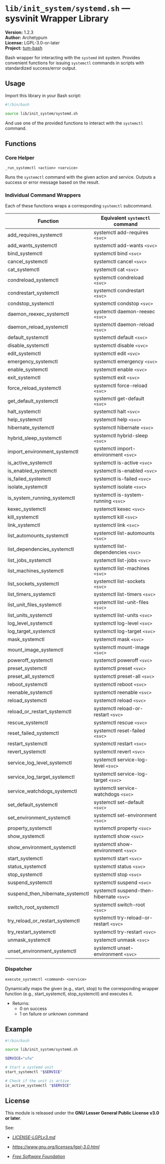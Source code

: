 # `lib/init_system/systemd.sh` — sysvinit Wrapper Library

**Version:** 1.2.3  
**Author:** Archetypum  
**License:** LGPL-3.0-or-later  
**Project:** [tum-bash](https://github.com/Archetypum/tum-bash.git)

Bash wrapper for interacting with the `systemd` init system. Provides convenient functions for issuing `systemctl` commands in scripts with standardized success/error output.

## Usage

Import this library in your Bash script:

```bash
#!/bin/bash

source lib/init_system/systemd.sh
```

And use one of the provided functions to interact with the `systemctl` command.

## Functions

### Core Helper

`_run_systemctl <action> <service>`

Runs the `systemctl` command with the given action and service. Outputs a success or error message based on the result.

### Individual Command Wrappers

Each of these functions wraps a corresponding `systemctl` subcommand.

| **Function**                      | **Equivalent `systemctl` command**       |
|-----------------------------------|------------------------------------------|
| add_requires_systemctl            | systemctl add-requires `<svc>`           |
| add_wants_systemctl               | systemctl add-wants `<svc>`              |
| bind_systemctl                    | systemctl bind `<svc>`                   |
| cancel_systemctl                  | systemctl cancel `<svc>`                 |
| cat_systemctl                     | systemctl cat `<svc>`                    |
| condreload_systemctl              | systemctl condreload `<svc>`             |
| condrestart_systemctl             | systemctl condrestart `<svc>`            |
| condstop_systemctl                | systemctl condstop `<svc>`               |
| daemon_reexec_systemctl           | systemctl daemon-reexec `<svc>`          |
| daemon_reload_systemctl           | systemctl daemon-reload `<svc>`          |
| default_systemctl                 | systemctl default `<svc>`                |
| disable_systemctl                 | systemctl disable `<svc>`                |
| edit_systemctl                    | systemctl edit `<svc>`                   |
| emergency_systemctl               | systemctl emergency `<svc>`              |
| enable_systemctl                  | systemctl enable `<svc>`                 |
| exit_systemctl                    | systemctl exit `<svc>`                   |
| force_reload_systemctl            | systemctl force-reload `<svc>`           |
| get_default_systemctl             | systemctl get-default `<svc>`            |
| halt_systemctl                    | systemctl halt `<svc>`                   |
| help_systemctl                    | systemctl help `<svc>`                   |
| hibernate_systemctl               | systemctl hibernate `<svc>`              |
| hybrid_sleep_systemctl            | systemctl hybrid-sleep `<svc>`           |
| import_environment_systemctl      | systemctl import-environment `<svc>`     |
| is_active_systemctl               | systemctl is-active `<svc>`              |
| is_enabled_systemctl              | systemctl is-enabled `<svc>`             |
| is_failed_systemctl               | systemctl is-failed `<svc>`              |
| isolate_systemctl                 | systemctl isolate `<svc>`                |
| is_system_running_systemctl       | systemctl is-system-running `<svc>`      |
| kexec_systemctl                   | systemctl kexec `<svc>`                  |
| kill_systemctl                    | systemctl kill `<svc>`                   |
| link_systemctl                    | systemctl link `<svc>`                   |
| list_automounts_systemctl         | systemctl list-automounts `<svc>`        |
| list_dependencies_systemctl       | systemctl list-dependencies `<svc>`      |
| list_jobs_systemctl               | systemctl list-jobs `<svc>`              |
| list_machines_systemctl           | systemctl list-machines `<svc>`          |
| list_sockets_systemctl            | systemctl list-sockets `<svc>`           |
| list_timers_systemctl             | systemctl list-timers `<svc>`            |
| list_unit_files_systemctl         | systemctl list-unit-files `<svc>`        |
| list_units_systemctl              | systemctl list-units `<svc>`             |
| log_level_systemctl               | systemctl log-level `<svc>`              |
| log_target_systemctl              | systemctl log-target `<svc>`             |
| mask_systemctl                    | systemctl mask `<svc>`                   |
| mount_image_systemctl             | systemctl mount-image `<svc>`            |
| poweroff_systemctl                | systemctl poweroff `<svc>`               |
| preset_systemctl                  | systemctl preset `<svc>`                 |
| preset_all_systemctl              | systemctl preset-all `<svc>`             |
| reboot_systemctl                  | systemctl reboot `<svc>`                 |
| reenable_systemctl                | systemctl reenable `<svc>`               |
| reload_systemctl                  | systemctl reload `<svc>`                 |
| reload_or_restart_systemctl       | systemctl reload-or-restart `<svc>`      |
| rescue_systemctl                  | systemctl rescue `<svc>`                 |
| reset_failed_systemctl            | systemctl reset-failed `<svc>`           |
| restart_systemctl                 | systemctl restart `<svc>`                |
| revert_systemctl                  | systemctl revert `<svc>`                 |
| service_log_level_systemctl       | systemctl service-log-level `<svc>`      |
| service_log_target_systemctl      | systemctl service-log-target `<svc>`     |
| service_watchdogs_systemctl       | systemctl service-watchdogs `<svc>`      |
| set_default_systemctl             | systemctl set-default `<svc>`            |
| set_environment_systemctl         | systemctl set-environment `<svc>`        |
| property_systemctl                | systemctl property `<svc>`               |
| show_systemctl                    | systemctl show `<svc>`                   |
| show_environment_systemctl        | systemctl show-environment `<svc>`       |
| start_systemctl                   | systemctl start `<svc>`                  |
| status_systemctl                  | systemctl status `<svc>`                 |
| stop_systemctl                    | systemctl stop `<svc>`                   |
| suspend_systemctl                 | systemctl suspend `<svc>`                |
| suspend_then_hibernate_systemctl  | systemctl suspend-then-hibernate `<svc>` |
| switch_root_systemctl             | systemctl switch-root `<svc>`            |
| try_reload_or_restart_systemctl   | systemctl try-reload-or-restart `<svc>`  |
| try_restart_systemctl             | systemctl try-restart `<svc>`            |
| unmask_systemctl                  | systemctl unmask `<svc>`                 |
| unset_environment_systemctl       | systemctl unset-environment `<svc>`      |

### Dispatcher

`execute_systemctl <command> <service>`

Dynamically maps the given <command> (e.g., start, stop) to the corresponding wrapper function (e.g., start_systemctl, stop_systemctl) and executes it.

- Returns:
    - 0 on success
    - 1 on failure or unknown command

## Example

```bash
#!/bin/bash

source lib/init_system/systemd.sh

SERVICE="ufw"

# Start a systemd unit
start_systemctl "$SERVICE"

# Check if the unit is active
is_active_systemctl "$SERVICE"
```

## License

This module is released under the **GNU Lesser General Public License v3.0 or later**.

See:

- [_LICENSE-LGPLv3.md_](https://github.com/Archetypum/tum-bash/blob/master/LICENSE-LGPLv3.md)

- _https://www.gnu.org/licenses/lgpl-3.0.html_

- [_Free Software Foundation_](https://www.fsf.org/)
